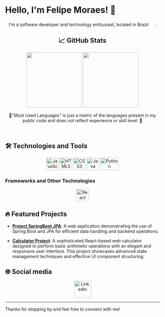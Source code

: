 # Hello, I'm Felipe Moraes! 👋

<div align="center">
    <p>I'm a software developer and technology enthusiast, located in Brazil <img height="17" width="17" src="https://upload.wikimedia.org/wikipedia/commons/thumb/0/05/Flag_of_Brazil.svg/1280px-Flag_of_Brazil.svg.png">.</p>

## 📈 GitHub Stats

<img height="180em" src="https://github-readme-stats.vercel.app/api?username=FelipeDeMoraes19&show_icons=true&theme=great-gatsby&include_all_commits=true&count_private=true"/>
<img height="180em" src="https://github-readme-stats.vercel.app/api/top-langs/?username=FelipeDeMoraes19&layout=compact&langs_count=16&theme=great-gatsby"/>
<p>🛑"Most Used Languages" is just a metric of the languages present in my public code and does not reflect experience or skill level. 🛑</p>
</div>

<br/>

## 🛠️ Technologies and Tools

<p align="center">
 <img height="40" width="40" src="https://cdn.jsdelivr.net/gh/devicons/devicon/icons/javascript/javascript-plain.svg" alt="JavaScript"/>
 <img height="40" width="40" src="https://cdn.jsdelivr.net/gh/devicons/devicon/icons/html5/html5-original.svg" alt="HTML5"/>
 <img height="40" width="40" src="https://cdn.jsdelivr.net/gh/devicons/devicon/icons/css3/css3-original.svg" alt="CSS3"/>
 <img height="40" width="40" src="https://cdn.jsdelivr.net/gh/devicons/devicon/icons/java/java-original.svg" alt="Java"/>
 <img height="40" width="60" src="https://cdn.jsdelivr.net/gh/devicons/devicon/icons/python/python-original-wordmark.svg" alt="Python"/>
</p>

### Frameworks and Other Technologies

<p align="center">
 <img height="40" width="40" src="https://cdn.jsdelivr.net/gh/devicons/devicon/icons/react/react-original.svg" alt="React"/>
</p>

## 🔥 Featured Projects

- **[Project SpringBoot JPA](https://github.com/FelipeDeMoraes19/project-springboot-jpa)**: A web application demonstrating the use of Spring Boot and JPA for efficient data handling and backend operations.

- **[Calculator Project](https://github.com/FelipeDeMoraes19/Calculator-Project)**: A sophisticated React-based web calculator designed to perform basic arithmetic operations with an elegant and responsive user interface. This project showcases advanced state management techniques and effective UI component structuring.

## 🌐 Social media

<div align="center">
    <a href="https://www.linkedin.com/in/felipe-moraes-48249026b/">
        <img width="55" src="https://cdn.jsdelivr.net/gh/devicons/devicon/icons/linkedin/linkedin-original.svg" alt="LinkedIn"/>
    </a>
</div>

---
Thanks for stopping by and feel free to connect with me!
